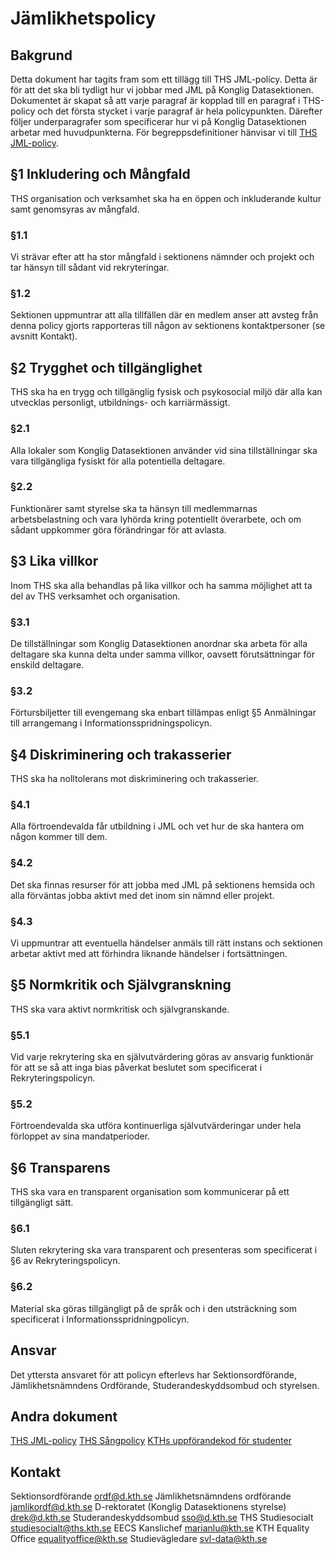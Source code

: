 # Jämlikhetspolicy #
## Bakgrund ##
Detta dokument har tagits fram som ett tillägg till THS JML-policy. Detta är för att det ska bli tydligt hur vi jobbar med JML på Konglig Datasektionen. Dokumentet är skapat så att varje paragraf är kopplad till en paragraf i THS-policy och det första stycket i varje paragraf är hela policypunkten. Därefter följer underparagrafer som specificerar hur vi på Konglig Datasektionen arbetar med huvudpunkterna. För begreppsdefinitioner hänvisar vi till [THS JML-policy](http://mit-kth.se/wp-content/uploads/2017/01/THS-JML-policy_reviderad.pdf).

## §1 Inkludering och Mångfald ##
THS organisation och verksamhet ska ha en öppen och inkluderande kultur samt genomsyras av mångfald.
### §1.1 ###
Vi strävar efter att ha stor mångfald i sektionens nämnder och projekt och tar hänsyn till sådant vid rekryteringar.
### §1.2 ###
Sektionen uppmuntrar att alla tillfällen där en medlem anser att avsteg från denna policy gjorts rapporteras till någon av sektionens kontaktpersoner (se avsnitt Kontakt).

## §2 Trygghet och tillgänglighet ##
THS ska ha en trygg och tillgänglig fysisk och psykosocial miljö där alla kan utvecklas personligt, utbildnings- och karriärmässigt.
### §2.1 ###
Alla lokaler som Konglig Datasektionen använder vid sina tillställningar ska vara tillgängliga fysiskt för alla potentiella deltagare.
### §2.2 ###
Funktionärer samt styrelse ska ta hänsyn till medlemmarnas arbetsbelastning och vara lyhörda kring potentiellt överarbete, och om sådant uppkommer göra förändringar för att avlasta.
## §3 Lika villkor ##
Inom THS ska alla behandlas på lika villkor och ha samma möjlighet att ta del av THS verksamhet och organisation.

### §3.1 ###
De tillställningar som Konglig Datasektionen anordnar ska arbeta för alla deltagare ska kunna delta under samma villkor, oavsett förutsättningar för enskild deltagare.

### §3.2 ###
Förtursbiljetter till evengemang ska enbart tillämpas enligt §5 Anmälningar till arrangemang i Informationsspridningspolicyn.

## §4 Diskriminering och trakasserier ##
THS ska ha nolltolerans mot diskriminering och trakasserier.

### §4.1 ###
Alla förtroendevalda får utbildning i JML och vet hur de ska hantera om någon kommer till dem.

### §4.2 ###
Det ska finnas resurser för att jobba med JML på sektionens hemsida och alla förväntas jobba aktivt med det inom sin nämnd eller projekt.

### §4.3 ###
Vi uppmuntrar att eventuella händelser anmäls till rätt instans och sektionen arbetar aktivt med att förhindra liknande händelser i fortsättningen.

## §5 Normkritik och Självgranskning ##
THS ska vara aktivt normkritisk och självgranskande.

### §5.1 ###
Vid varje rekrytering ska en självutvärdering göras av ansvarig funktionär för att se så att inga bias påverkat beslutet som specificerat i Rekryteringspolicyn.

### §5.2 ###
Förtroendevalda ska utföra kontinuerliga självutvärderingar under hela förloppet av sina mandatperioder.

## §6 Transparens ##
THS ska vara en transparent organisation som kommunicerar på ett tillgängligt sätt.

### §6.1 ###
Sluten rekrytering ska vara transparent och presenteras som specificerat i §6 av Rekryteringspolicyn.

### §6.2 ###
Material ska göras tillgängligt på de språk och i den utsträckning som specificerat i Informationsspridningpolicyn.


## Ansvar ###
Det yttersta ansvaret för att policyn efterlevs har Sektionsordförande, Jämlikhetsnämndens Ordförande, Studerandeskyddsombud och styrelsen.

## Andra dokument ##
[THS JML-policy](http://mit-kth.se/wp-content/uploads/2017/01/THS-JML-policy_reviderad.pdf)
[THS Sångpolicy](https://cdn.thskth.se/wp-content/uploads/2016/07/THS_Policy-sang_161215.pdf)
[KTHs uppförandekod för studenter](https://www.kth.se/student/studentliv/studentratt/uppforandekod-for-studenter-1.796562)

## Kontakt ##
Sektionsordförande [ordf@d.kth.se](mailto:ordf@d.kth.se)
Jämlikhetsnämndens ordförande [jamlikordf@d.kth.se](mailto:jamlikordf@d.kth.se)
D-rektoratet (Konglig Datasektionens styrelse) [drek@d.kth.se](mailto:drek@d.kth.se)
Studerandeskyddsombud [sso@d.kth.se](mailto:sso@d.kth.se)
THS Studiesocialt [studiesocialt@ths.kth.se](mailto:studiesocialt@ths.kth.se)
EECS Kanslichef [marianlu@kth.se](mailto:marianlu@kth.se)
KTH Equality Office [equalityoffice@kth.se](mailto:qualityoffice@kth.se)
Studievägledare [svl-data@kth.se](mailto:svl-data@kth.se)

